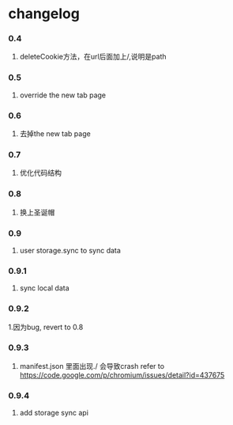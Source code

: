 changelog
====

### 0.4
1. deleteCookie方法，在url后面加上/,说明是path

### 0.5
1. override the new tab page

### 0.6
1. 去掉the new tab page

### 0.7
1. 优化代码结构

### 0.8
1. 换上圣诞帽

### 0.9
1. user storage.sync to sync data

### 0.9.1
1. sync local data

### 0.9.2
1.因为bug, revert to 0.8

### 0.9.3
1. manifest.json 里面出现./ 会导致crash refer to https://code.google.com/p/chromium/issues/detail?id=437675

### 0.9.4
1. add storage sync api